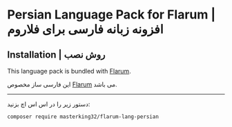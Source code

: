 # Persian Language Pack for Flarum | افزونه زبانه فارسی برای فلاروم

## Installation | روش نصب

This language pack is bundled with [Flarum](http://flarum.org/).

این فارسی ساز مخصوص [Flarum](http://flarum.org/) می باشد.

---

دستور زیر را در اس اس اچ بزنید:

```bash
composer require masterking32/flarum-lang-persian
```
